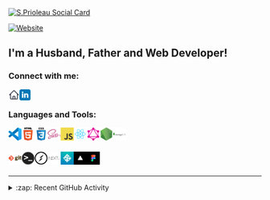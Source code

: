 [![S.Prioleau Social Card](https://sprioleau.dev/images/sprioleau-social-card.png)][website]

[![Website](https://img.shields.io/website?label=sprioleau.dev&style=for-the-badge&url=https%3A%2F%2Fsprioleau.dev)][website]

## I'm a Husband, Father and Web Developer!

### Connect with me:

[<img align="left" alt="sprioleau.dev" width="22px" src="https://raw.githubusercontent.com/tailwindlabs/heroicons/1d512146c15354804be4658df5c64b02d770d243/src/outline/home.svg" />][website]
[<img align="left" alt="sprioleau.dev | LinkedIn" width="22px" src="https://raw.githubusercontent.com/edent/SuperTinyIcons/fa85669367bb1182ad208b7c2fed85ba05d574bb/images/svg/linkedin.svg" />][linkedin]

<br />

### Languages and Tools:

[<img align="left" alt="Visual Studio Code" width="26px" src="https://raw.githubusercontent.com/github/explore/80688e429a7d4ef2fca1e82350fe8e3517d3494d/topics/visual-studio-code/visual-studio-code.png" />][website]
[<img align="left" alt="HTML5" width="26px" src="https://raw.githubusercontent.com/github/explore/80688e429a7d4ef2fca1e82350fe8e3517d3494d/topics/html/html.png" />][website]
[<img align="left" alt="CSS3" width="26px" src="https://raw.githubusercontent.com/github/explore/80688e429a7d4ef2fca1e82350fe8e3517d3494d/topics/css/css.png" />][website]
[<img align="left" alt="Sass" width="26px" src="https://raw.githubusercontent.com/github/explore/80688e429a7d4ef2fca1e82350fe8e3517d3494d/topics/sass/sass.png" />][website]
[<img align="left" alt="JavaScript" width="26px" src="https://raw.githubusercontent.com/github/explore/80688e429a7d4ef2fca1e82350fe8e3517d3494d/topics/javascript/javascript.png" />][website]
[<img align="left" alt="React" width="26px" src="https://raw.githubusercontent.com/github/explore/80688e429a7d4ef2fca1e82350fe8e3517d3494d/topics/react/react.png" />][website]
[<img align="left" alt="GraphQL" width="26px" src="https://raw.githubusercontent.com/github/explore/80688e429a7d4ef2fca1e82350fe8e3517d3494d/topics/graphql/graphql.png" />][website]
[<img align="left" alt="Node.js" width="26px" src="https://raw.githubusercontent.com/github/explore/80688e429a7d4ef2fca1e82350fe8e3517d3494d/topics/nodejs/nodejs.png" />][website]
[<img align="left" alt="MongoDB" width="26px" src="https://raw.githubusercontent.com/github/explore/80688e429a7d4ef2fca1e82350fe8e3517d3494d/topics/mongodb/mongodb.png" />][website]

<br />
<br />

[<img align="left" alt="Git" width="26px" src="https://raw.githubusercontent.com/github/explore/80688e429a7d4ef2fca1e82350fe8e3517d3494d/topics/git/git.png" />][website]
[<img align="left" alt="Terminal" width="26px" src="https://raw.githubusercontent.com/github/explore/80688e429a7d4ef2fca1e82350fe8e3517d3494d/topics/terminal/terminal.png" />][website]
[<img align="left" alt="Socket IO" width="26px" src="https://raw.githubusercontent.com/github/explore/main/topics/socket-io/socket-io.png" />][website]
[<img align="left" alt="Next.js" width="26px" src="https://raw.githubusercontent.com/github/explore/main/topics/nextjs/nextjs.png" />][website]
[<img align="left" alt="Netlify" width="26px" src="https://raw.githubusercontent.com/github/explore/main/topics/netlify/netlify.png" />][website]
[<img align="left" alt="Vercel" width="26px" src="https://raw.githubusercontent.com/github/explore/main/topics/vercel/vercel.png" />][website]
[<img align="left" alt="Figma" width="26px" src="https://raw.githubusercontent.com/github/explore/main/topics/figma/figma.png" />][website]

<br />
<br />

---

<!-- ### Tech I'm Learning:

[<img align="left" alt="Visual Studio Code" width="26px" src="https://raw.githubusercontent.com/github/explore/80688e429a7d4ef2fca1e82350fe8e3517d3494d/topics/visual-studio-code/visual-studio-code.png" />][website]
[<img align="left" alt="HTML5" width="26px" src="https://raw.githubusercontent.com/github/explore/80688e429a7d4ef2fca1e82350fe8e3517d3494d/topics/html/html.png" />][website]

<br />
<br />

--- -->

<details>
  <summary>:zap: Recent GitHub Activity</summary>
  
<!--START_SECTION:activity-->
1. 🎉 Merged PR [#2](https://github.com/Fullstack-MOOC/coursera-labs/pull/2) in [Fullstack-MOOC/coursera-labs](https://github.com/Fullstack-MOOC/coursera-labs)
2. 🗣 Commented on [#2](https://github.com/Fullstack-MOOC/coursera-labs/issues/2) in [Fullstack-MOOC/coursera-labs](https://github.com/Fullstack-MOOC/coursera-labs)
<!--END_SECTION:activity-->

</details>

[website]: https://www.sprioleau.dev
[linkedin]: https://www.linkedin.com/in/sanquanprioleau/
